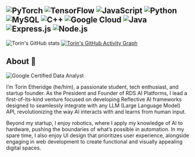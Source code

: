 
![PyTorch](https://img.shields.io/badge/PyTorch-EE4C2C?style=for-the-badge&logo=pytorch&logoColor=white)
![TensorFlow](https://img.shields.io/badge/TensorFlow-FF6F00?style=for-the-badge&logo=tensorflow&logoColor=white)
![JavaScript](https://img.shields.io/badge/JavaScript-F7DF1E?style=for-the-badge&logo=javascript&logoColor=black)
![Python](https://img.shields.io/badge/Python-3776AB?style=for-the-badge&logo=python&logoColor=white)
![MySQL](https://img.shields.io/badge/MySQL-4479A1?style=for-the-badge&logo=mysql&logoColor=white)
![C++](https://img.shields.io/badge/C++-00599C?style=for-the-badge&logo=c%2B%2B&logoColor=white)
![Google Cloud](https://img.shields.io/badge/Google%20Cloud-4285F4?style=for-the-badge&logo=google-cloud&logoColor=white)
![Java](https://img.shields.io/badge/Java-007396?style=for-the-badge&logo=java&logoColor=white)
![Express.js](https://img.shields.io/badge/Express.js-000000?style=for-the-badge&logo=express&logoColor=white)
![Node.js](https://img.shields.io/badge/Node.js-339933?style=for-the-badge&logo=nodedotjs&logoColor=white)
-----------
![Torin's GitHub stats](https://github-readme-stats.vercel.app/api?username=torinriley&show_icons=true&theme=transparent&card_width=1000)
[![Torin's GitHub Activity Graph](https://github-readme-activity-graph.vercel.app/graph?username=torinriley&bg_color=00000000&color=ffffff&line=00bfff&point=0077b6&area=true&area_color=add8e6&hide_border=true)](https://github.com/ashutosh00710/github-readme-activity-graph)


## About 👋
![Google Certified Data Analyst](https://img.shields.io/badge/Google%20Certified%20Data%20Analyst-blue?style=flat&logo=google&logoColor=white&color=4285F4)

I’m Torin Etheridge (he/him), a passionate student, tech enthusiast, and startup founder. As the President and Founder of RDS AI Platforms, I lead a first-of-its-kind venture focused on developing Reflective AI frameworks designed to seamlessly integrate with any LLM (Large Language Model) API, revolutionizing the way AI interacts with and learns from human input.

Beyond my startup, I enjoy robotics, where I apply my knowledge of AI to hardware, pushing the boundaries of what’s possible in automation. In my spare time, I also enjoy UI design that prioritizes user experience, alongside engaging in web development to create functional and visually appealing digital spaces.

